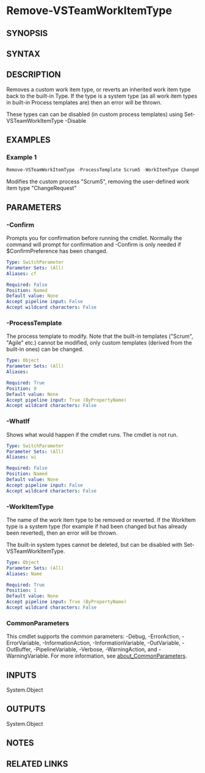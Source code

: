 <!-- #include "./common/header.md" -->

# Remove-VSTeamWorkItemType

## SYNOPSIS

<!-- #include "./synopsis/Remove-VSTeamWorkItemType.md" -->

## SYNTAX

## DESCRIPTION

Removes a custom work item type, or reverts an inherited work item type back to the built-in Type. If the type is a system type (as all work item types in built-in Process templates are) then an error will be thrown.

These types can can be disabled (in custom process templates) using Set-VSTeamWorkItemType -Disable

## EXAMPLES

### Example 1

```PowerShell
Remove-VSTeamWorkItemType -ProcessTemplate Scrum5 -WorkItemType ChangeRequest
```

Modifies the custom process "Scrum5", removing the user-defined work item type "ChangeRequest"

## PARAMETERS

### -Confirm

Prompts you for confirmation before running the cmdlet. Normally the command will prompt for confirmation and -Confirm is only needed if \$ConfirmPreference has been changed.

```yaml
Type: SwitchParameter
Parameter Sets: (All)
Aliases: cf

Required: False
Position: Named
Default value: None
Accept pipeline input: False
Accept wildcard characters: False
```

<!-- #include "./params/force.md" -->

### -ProcessTemplate

The process template to modify. Note that the built-in templates ("Scrum", "Agile" etc.) cannot be modified,
only custom templates (derived from the built-in ones) can be changed.

```yaml
Type: Object
Parameter Sets: (All)
Aliases:

Required: True
Position: 0
Default value: None
Accept pipeline input: True (ByPropertyName)
Accept wildcard characters: False
```

### -WhatIf

Shows what would happen if the cmdlet runs.
The cmdlet is not run.

```yaml
Type: SwitchParameter
Parameter Sets: (All)
Aliases: wi

Required: False
Position: Named
Default value: None
Accept pipeline input: False
Accept wildcard characters: False
```

### -WorkItemType

The name of the work item type to be removed or reverted. If the WorkItem type is a system type (for example if had been changed but has already been reverted), then an error will be thrown.

The built-in system types cannot be deleted, but can be disabled with Set-VSTeamWorkItemType.

```yaml
Type: Object
Parameter Sets: (All)
Aliases: Name

Required: True
Position: 1
Default value: None
Accept pipeline input: True (ByPropertyName)
Accept wildcard characters: False
```

### CommonParameters

This cmdlet supports the common parameters: -Debug, -ErrorAction, -ErrorVariable, -InformationAction, -InformationVariable, -OutVariable, -OutBuffer, -PipelineVariable, -Verbose, -WarningAction, and -WarningVariable. For more information, see [about_CommonParameters](http://go.microsoft.com/fwlink/?LinkID=113216).

## INPUTS

System.Object

## OUTPUTS

System.Object

## NOTES

## RELATED LINKS
